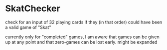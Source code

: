 # SkatChecker
check for an input of 32 playing cards if they (in that order) could have been a valid game of "Skat"

currently only for "completed" games, I am aware that games can be given up at any point and that zero-games can be lost early.
might be expanded
